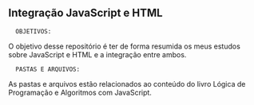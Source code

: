 ##  Integração JavaScript e HTML


      OBJETIVOS:

O objetivo desse repositório é ter de forma resumida os meus estudos sobre JavaScript e HTML e a integração entre ambos.

      PASTAS E ARQUIVOS:

As pastas e arquivos estão relacionados ao conteúdo do livro Lógica de Programação e Algoritmos com JavaScript.
